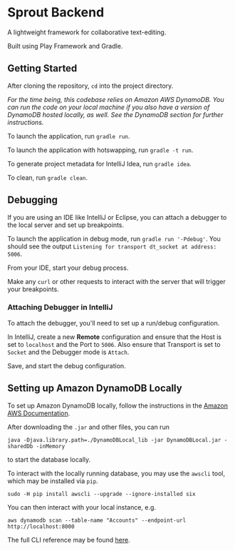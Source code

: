 Sprout Backend
==============

A lightweight framework for collaborative text-editing.

Built using Play Framework and Gradle.

## Getting Started

After cloning the repository, `cd` into the project directory.

_For the time being, this codebase relies on Amazon AWS DynamoDB. You can run the code on your local machine if you also have a version of DynamoDB hosted locally, as well. See the DynamoDB section for further instructions._

To launch the application, run `gradle run`. 

To launch the application with hotswapping, run `gradle -t run`.

To generate project metadata for IntelliJ Idea, run `gradle idea`.

To clean, run `gradle clean`.

## Debugging

If you are using an IDE like IntelliJ or Eclipse, you can attach a debugger to the local server and set up breakpoints.

To launch the application in debug mode, run `gradle run '-Pdebug'`. You should see the output `Listening for transport dt_socket at address: 5006`.

From your IDE, start your debug process.

Make any `curl` or other requests to interact with the server that will trigger your breakpoints.

### Attaching Debugger in IntelliJ

To attach the debugger, you'll need to set up a run/debug configuration.

In IntelliJ, create a new **Remote** configuration and ensure that the Host is set to `localhost` and the Port to `5006`. Also ensure that Transport is set to `Socket` and the Debugger mode is `Attach`.

Save, and start the debug configuration.

## Setting up Amazon DynamoDB Locally

To set up Amazon DynamoDB locally, follow the instructions in the [Amazon AWS Documentation](http://docs.aws.amazon.com/amazondynamodb/latest/developerguide/DynamoDBLocal.html).

After downloading the `.jar` and other files, you can run

```java -Djava.library.path=./DynamoDBLocal_lib -jar DynamoDBLocal.jar -sharedDb -inMemory```

to start the database locally.

To interact with the locally running database, you may use the `awscli` tool, which may be installed via `pip`.

```sudo -H pip install awscli --upgrade --ignore-installed six```

You can then interact with your local instance, e.g. 

```aws dynamodb scan --table-name "Accounts" --endpoint-url http://localhost:8000```

The full CLI reference may be found [here](http://docs.aws.amazon.com/cli/latest/reference/dynamodb/index.html).
